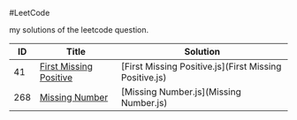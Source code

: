 #LeetCode

my solutions of the leetcode question.

| ID | Title | Solution |
|---| ----- | -------- |
|41| [First Missing Positive](https://leetcode.com/problems/first-missing-positive/?tab=Description) | [First Missing Positive.js](First Missing Positive.js)|
|268|[Missing Number](https://leetcode.com/problems/missing-number/?tab=Description)|[Missing Number.js](Missing Number.js)|